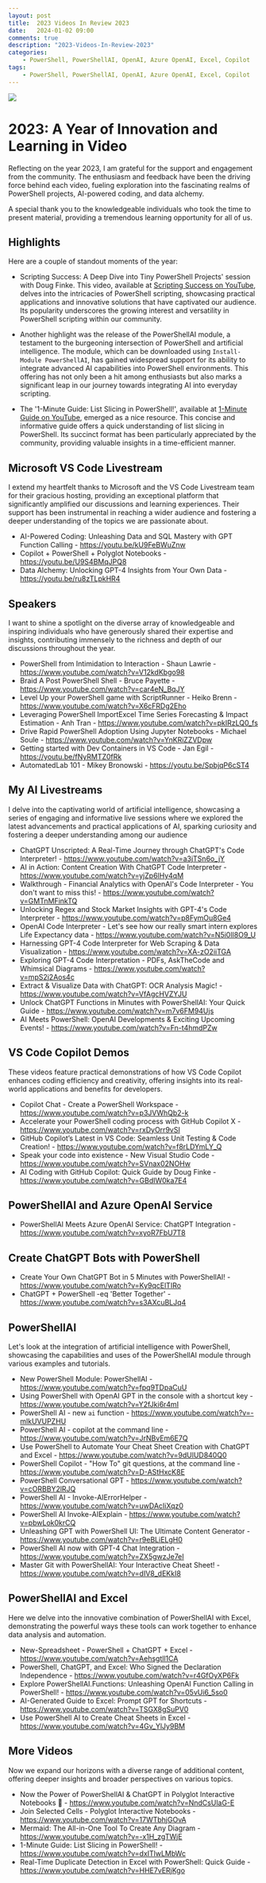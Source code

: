 ```yaml
---
layout: post
title:  2023 Videos In Review 2023
date:   2024-01-02 09:00
comments: true
description: "2023-Videos-In-Review-2023"
categories:
    - PowerShell, PowerShellAI, OpenAI, Azure OpenAI, Excel, Copilot
tags:
    - PowerShell, PowerShellAI, OpenAI, Azure OpenAI, Excel, Copilot
---
```

![](/images/posts/2023-Videos-in-review.png)

# 2023: A Year of Innovation and Learning in Video

Reflecting on the year 2023, I am grateful for the support and engagement from the community. The enthusiasm and feedback have been the driving force behind each video, fueling exploration into the fascinating realms of PowerShell projects, AI-powered coding, and data alchemy.

A special thank you to the knowledgeable individuals who took the time to present material, providing a tremendous learning opportunity for all of us.

## Highlights

Here are a couple of standout moments of the year:

- Scripting Success: A Deep Dive into Tiny PowerShell Projects' session with Doug Finke. This video, available at [Scripting Success on YouTube](https://www.youtube.com/watch?v=BVDBRty5mCU), delves into the intricacies of PowerShell scripting, showcasing practical applications and innovative solutions that have captivated our audience. Its popularity underscores the growing interest and versatility in PowerShell scripting within our community.

- Another highlight was the release of the PowerShellAI module, a testament to the burgeoning intersection of PowerShell and artificial intelligence. The module, which can be downloaded using `Install-Module PowerShellAI`, has gained widespread support for its ability to integrate advanced AI capabilities into PowerShell environments. This offering has not only been a hit among enthusiasts but also marks a significant leap in our journey towards integrating AI into everyday scripting.

- The '1-Minute Guide: List Slicing in PowerShell!', available at [1-Minute Guide on YouTube](https://www.youtube.com/watch?v=dxITlwLMbWc), emerged as a nice resource. This concise and informative guide offers a quick  understanding of list slicing in PowerShell. Its succinct format has been particularly appreciated by the community, providing valuable insights in a time-efficient manner.

## Microsoft VS Code Livestream

I extend my heartfelt thanks to Microsoft and the VS Code Livestream team for their gracious hosting, providing an exceptional platform that significantly amplified our discussions and learning experiences. Their support has been instrumental in reaching a wider audience and fostering a deeper understanding of the topics we are passionate about.

- AI-Powered Coding: Unleashing Data and SQL Mastery with GPT Function Calling - https://youtu.be/kU9FeBWuZnw
- Copilot + PowerShell + Polyglot Notebooks - https://youtu.be/U9S4BMqJPQ8
- Data Alchemy: Unlocking GPT-4 Insights from Your Own Data - https://youtu.be/ru8zTLpkHR4

## Speakers

I want to shine a spotlight on the diverse array of knowledgeable and inspiring individuals who have generously shared their expertise and insights, contributing immensely to the richness and depth of our discussions throughout the year.

- PowerShell from Intimidation to Interaction - Shaun Lawrie - https://www.youtube.com/watch?v=V12kdKbgo98
- Braid A Post PowerShell Shell  - Bruce Payette - https://www.youtube.com/watch?v=car4eN_BqJY
- Level Up your PowerShell game with ScriptRunner - Heiko Brenn	- https://www.youtube.com/watch?v=X6cFRDg2Eho
- Leveraging PowerShell ImportExcel Time Series Forecasting & Impact Estimation	- Anh Tran - https://www.youtube.com/watch?v=pkIRzLQ0_fs
- Drive Rapid PowerShell Adoption Using Jupyter Notebooks - Michael Soule	- https://www.youtube.com/watch?v=YnKRiZZVDpw
- Getting started with Dev Containers in VS Code - Jan Egil - https://youtu.be/fNyRMTZ0fRk
- AutomatedLab 101 - Mikey Bronowski - https://youtu.be/SpbjqP6cST4

## My AI Livestreams

I delve into the captivating world of artificial intelligence, showcasing a series of engaging and informative live sessions where we explored the latest advancements and practical applications of AI, sparking curiosity and fostering a deeper understanding among our audience

- ChatGPT Unscripted: A Real-Time Journey through ChatGPT's Code Interpreter!	- https://www.youtube.com/watch?v=a3jTSn6o_jY
- AI in Action: Content Creation With ChatGPT Code Interpreter	- https://www.youtube.com/watch?v=yjZp6lHy4qM
- Walkthrough - Financial Analytics with OpenAI's Code Interpreter - You don't want to miss this!	- https://www.youtube.com/watch?v=GMTnMFinkTQ
- Unlocking Regex and Stock Market Insights with GPT-4's Code Interpreter - https://www.youtube.com/watch?v=p8FymOu8Ge4
- OpenAI Code Interpreter - Let's see how our really smart intern explores Life Expectancy data	- https://www.youtube.com/watch?v=N5i0lI8O9_U
- Harnessing GPT-4 Code Interpreter for Web Scraping & Data Visualization	- https://www.youtube.com/watch?v=XA-zO2iiTGA
- Exploring GPT-4 Code Interpretation - PDFs, AskTheCode and Whimsical Diagrams	- https://www.youtube.com/watch?v=mpS2j2Aos4c
- Extract & Visualize Data with ChatGPT: OCR Analysis Magic!	- https://www.youtube.com/watch?v=VfAgcHVZYJU
- Unlock ChatGPT Functions in Minutes with PowerShellAI: Your Quick Guide	- https://www.youtube.com/watch?v=m7v6FM94Ujs
- AI Meets PowerShell: OpenAI Developments & Exciting Upcoming Events!	- https://www.youtube.com/watch?v=Fn-t4hmdPZw

## VS Code Copilot Demos

These videos feature practical demonstrations of how VS Code Copilot enhances coding efficiency and creativity, offering insights into its real-world applications and benefits for developers.

- Copilot Chat - Create a PowerShell Workspace	- https://www.youtube.com/watch?v=p3JVWhQb2-k
- Accelerate your PowerShell coding process with GitHub Copilot X	- https://www.youtube.com/watch?v=rxDyOrr9vSI
- GitHub Copilot’s Latest in VS Code: Seamless Unit Testing & Code Creation!	- https://www.youtube.com/watch?v=f8rLDYmLY_Q
- Speak your code into existence - New Visual Studio Code	- https://www.youtube.com/watch?v=SVnax02NOHw
- AI Coding with GitHub Copilot: Quick Guide by Doug Finke	- https://www.youtube.com/watch?v=GBdIW0ka7E4

## PowerShellAI and Azure OpenAI Service

- PowerShellAI Meets Azure OpenAI Service: ChatGPT Integration	- https://www.youtube.com/watch?v=xyoR7FbU7T8

## Create ChatGPT Bots with PowerShell

- Create Your Own ChatGPT Bot in 5 Minutes with PowerShellAI!	- https://www.youtube.com/watch?v=Ky9qcElTIRo
- ChatGPT + PowerShell -eq 'Better Together'	- https://www.youtube.com/watch?v=s3AXcuBLJq4

## PowerShellAI

Let's look at the integration of artificial intelligence with PowerShell, showcasing the capabilities and uses of the PowerShellAI module through various examples and tutorials.

- New PowerShell Module: PowerShellAI	- https://www.youtube.com/watch?v=fpq9TDpaCuU
- Using PowerShell with OpenAI GPT in the console with a shortcut key	- https://www.youtube.com/watch?v=Y2fJki6r4mI
- PowerShell AI - new `ai` function	- https://www.youtube.com/watch?v=-mlkUVUPZHU
- PowerShell AI - copilot at the command line	- https://www.youtube.com/watch?v=JrNBvEm6E7Q
- Use PowerShell to Automate Your Cheat Sheet Creation with ChatGPT and Excel	- https://www.youtube.com/watch?v=9dUlUD840Q0
- PowerShell Copilot - "How To" git questions, at the command line	- https://www.youtube.com/watch?v=D-AStHxcK8E
- PowerShell Conversational GPT	- https://www.youtube.com/watch?v=cORBBY2lRJQ
- PowerShell AI - Invoke-AIErrorHelper	- https://www.youtube.com/watch?v=uwDAcIiXqz0
- PowerShell AI Invoke-AIExplain	- https://www.youtube.com/watch?v=pbwLok0krCQ
- Unleashing GPT with PowerShell UI: The Ultimate Content Generator	- https://www.youtube.com/watch?v=r9eBLiELgH0
- PowerShell AI now with GPT-4 Chat Integration	- https://www.youtube.com/watch?v=ZX5gwzJe7eI
- Master Git with PowerShellAI: Your Interactive Cheat Sheet!	- https://www.youtube.com/watch?v=dIV8_dEKkI8

## PowerShellAI and Excel
Here we delve into the innovative combination of PowerShellAI with Excel, demonstrating the powerful ways these tools can work together to enhance data analysis and automation.

- New-Spreadsheet - PowerShell  + ChatGPT + Excel	- https://www.youtube.com/watch?v=Aehsgtll1CA
- PowerShell, ChatGPT, and Excel: Who Signed the Declaration Independence	- https://www.youtube.com/watch?v=r4GfOyXP6Fk
- Explore PowerShellAI.Functions: Unleashing OpenAI Function Calling in PowerShell!	- https://www.youtube.com/watch?v=05vUi6_5so0
- AI-Generated Guide to Excel: Prompt GPT for Shortcuts	- https://www.youtube.com/watch?v=TSGX8gSuPV0
- Use PowerShell AI to Create Cheat Sheets in Excel	- https://www.youtube.com/watch?v=4Gv_YlJy9BM

## More Videos

Now we expand our horizons with a diverse range of additional content, offering deeper insights and broader perspectives on various topics.

- Now the Power of PowerShellAI & ChatGPT in Polyglot Interactive Notebooks 🚀	- https://www.youtube.com/watch?v=NndCsUlaG-E
- Join Selected Cells - Polyglot Interactive Notebooks	- https://www.youtube.com/watch?v=17WTbhjGOvA
- Mermaid: The All-in-One Tool To Create Any Diagram	- https://www.youtube.com/watch?v=-x1H_zgTWjE
- 1-Minute Guide: List Slicing in PowerShell!	- https://www.youtube.com/watch?v=dxITlwLMbWc
- Real-Time Duplicate Detection in Excel with PowerShell: Quick Guide	- https://www.youtube.com/watch?v=HHE7vERjKgo